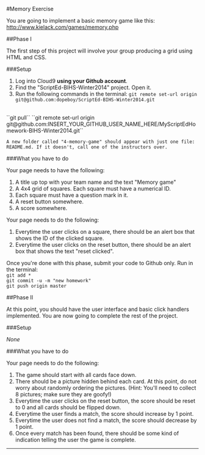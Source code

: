 #Memory Exercise

You are going to implement a basic memory game like this: http://www.kielack.com/games/memory.php

##Phase I

The first step of this project will involve your group producing a grid using HTML and CSS.

###Setup

1. Log into Cloud9 **using your Github account**.
2. Find the "ScriptEd-BIHS-Winter2014" project. Open it.
3. Run the following commands in the terminal: 
  ``git remote set-url origin git@github.com:dopeboy/ScriptEd-BIHS-Winter2014.git``
  <br/>
  ``git pull``
  ``git remote set-url origin git@github.com:INSERT_YOUR_GITHUB_USER_NAME_HERE/MyScriptEdHomework-BIHS-Winter2014.git``

    A new folder called "4-memory-game" should appear with just one file: README.md. If it doesn't, call one of the instructors over.
 
###What you have to do

Your page needs to have the following:

1. A title up top with your team name and the text "Memory game" 
2. A 4x4 grid of squares. Each square must have a numerical ID.
3. Each square must have a question mark in it.
4. A reset button somewhere.
5. A score somewhere.

Your page needs to do the following:

1. Everytime the user clicks on a square, there should be an alert box that shows the ID of the clicked square.
2. Everytime the user clicks on the reset button, there should be an alert box that shows the text "reset clicked".

Once you're done with this phase, submit your code to Github only. Run in the terminal: 
  <br/>
  ``git add *``
  <br/>
  ``git commit -u -m "new homework"``
  <br/>
  ``git push origin master``


##Phase II

At this point, you should have the user interface and basic click handlers implemented. You are now going to complete the rest of the project.

###Setup

*None*

###What you have to do

Your page needs to do the following:

1. The game should start with all cards face down.
2. There should be a picture hidden behind each card. At this point, do not worry about randomly ordering the pictures. (Hint: You'll need to collect 8 pictures; make sure they are goofy!)
2. Everytime the user clicks on the reset button, the score should be reset to 0 and all cards should be flipped down.
3. Everytime the user finds a match, the score should increase by 1 point.
4. Everytime the user does not find a match, the score should decrease by 1 point.
5. Once every match has been found, there should be some kind of indication telling the user the game is complete.
 
-----------------------
